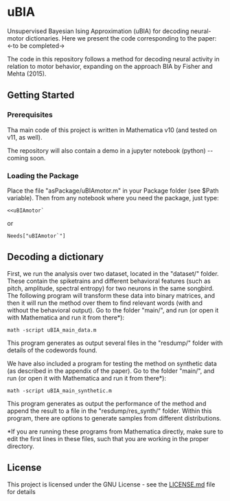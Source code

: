 # uBIA
Unsupervised Bayesian Ising Approximation (uBIA) for decoding neural-motor dictionaries. Here we present the code corresponding to the paper:
<-to be completed->

The code in this repository follows a method for decoding neural activity in relation to motor behavior, expanding on the approach BIA by Fisher and Mehta (2015).

## Getting Started

### Prerequisites

Tha main code of this project is written in Mathematica v10 (and tested on v11, as well).

The repository will also contain a demo in a jupyter notebook (python) --coming soon.

### Loading the Package

Place the file "asPackage/uBIAmotor.m" in your Package folder (see $Path variable). Then from any notebook where you need the package, just type:
```
<<uBIAmotor`
```
or 
```
Needs["uBIAmotor`"]
```

## Decoding a dictionary

First, we run the analysis over two dataset, located in the "dataset/" folder. These contain the spiketrains and different behavioral features (such as pitch, amplitude, spectral entropy) for two neurons in the same songbird. The following program will transform these data into binary matrices, and then it will run the method over them to find relevant words (with and without the behavioral output). Go to the folder "main/", and run (or open it with Mathematica and run it from there*):

```
math -script uBIA_main_data.m
```
This program generates as output several files in the "resdump/" folder with details of the codewords found.

We have also included a program for testing the method on synthetic data (as described in the appendix of the paper).
Go to the folder "main/", and run (or open it with Mathematica and run it from there*):

```
math -script uBIA_main_synthetic.m
```
This program generates as output the performance of the method and append the result to a file in the "resdump/res_synth/" folder. Within this program, there are options to generate samples from different distributions.

*If you are running these programs from Mathematica directly, make sure to edit the first lines in these files, such that you are working in the proper directory.

## License

This project is licensed under the GNU License - see the [LICENSE.md](LICENSE.md) file for details

